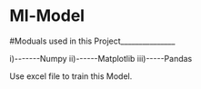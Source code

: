 # Ml-Model

#Moduals used in this Project_______________

i)-------Numpy
ii)------Matplotlib
iii)-----Pandas


Use excel file to train this Model.
